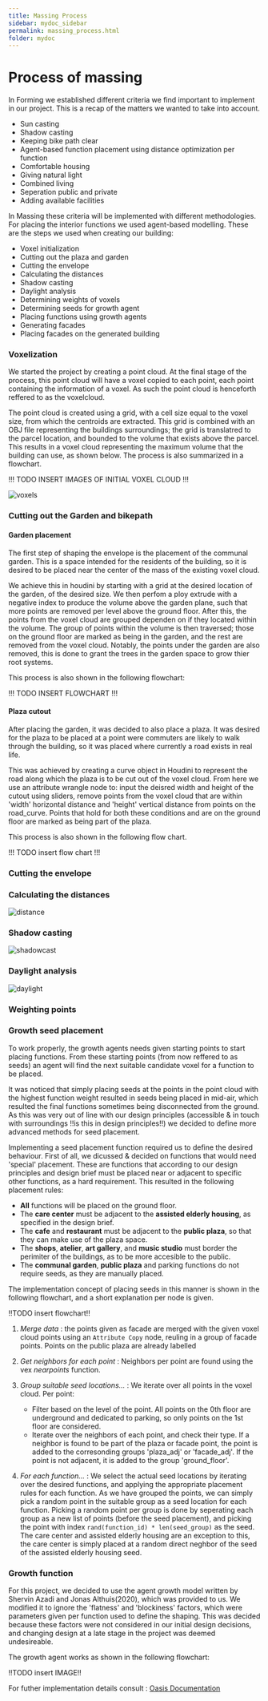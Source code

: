```yaml
---
title: Massing Process
sidebar: mydoc_sidebar
permalink: massing_process.html
folder: mydoc
---
```


# Process of massing
In Forming we established different criteria we find important to implement in our project. This is a recap of the matters we wanted to take into account. 

- Sun casting
- Shadow casting
- Keeping bike path clear
- Agent-based function placement using distance optimization per function
- Comfortable housing
- Giving natural light 
- Combined living
- Seperation public and private
- Adding available facilities 

In Massing these criteria will be implemented with different methodologies. For placing the interior functions we used agent-based modelling. These are the steps we used when creating our building:
- Voxel initialization
- Cutting out the plaza and garden
- Cutting the envelope
- Calculating the distances
- Shadow casting
- Daylight analysis
- Determining weights of voxels
- Determining seeds for growth agent
- Placing functions using growth agents
- Generating facades
- Placing facades on the generated building


### Voxelization

 
 We started the project by creating a point cloud. At the final stage of the process, this point cloud will have a voxel copied to each point, each point containing the information of a voxel. As such the point cloud is henceforth reffered to as the voxelcloud.

 The point cloud is created using a grid, with a cell size equal to the voxel size, from which the centroids are extracted. This grid is combined with an OBJ file representing the buildings surroundings; the grid is translatred to the parcel location, and bounded to the volume that exists above the parcel. This results in a voxel cloud representing the maximum volume that the building can use, as shown below. The process is also summarized in a flowchart.

 !!! TODO INSERT IMAGES OF INITIAL VOXEL CLOUD !!!

 <!--- This is the flowchart: -->
![voxels](../images/voxels.jpg) 

### Cutting out the Garden and bikepath

#### Garden placement

The first step of shaping the envelope is the placement of the communal garden. This is a space intended for the residents of the building, so it is desired to be placed near the center of the mass of the existing voxel cloud. 

We achieve this in houdini by starting with a grid at the desired location of the garden, of the desired size. We then perfom a ploy extrude with a negative index to produce the volume above the garden plane, such that more points are removed per level above the ground floor. After this, the points from the voxel cloud are grouped dependen on if they located within the volume. The group of points within the volume is then traversed; those on the ground floor are marked as being in the garden, and the rest are removed from the voxel cloud. Notably, the points under the garden are also removed, this is done to grant the trees in the garden space to grow thier root systems. 

This process is also shown in the following flowchart:

!!!  TODO INSERT FLOWCHART !!!

#### Plaza cutout

After placing the garden, it was decided to also place a plaza. It was desired for the plaza to be placed at a point were commuters are likely to walk through the building, so it was placed where currently a road exists in real life.

This was achieved by creating a curve object in Houdini to represent the road along which the plaza is to be cut out of the voxel cloud. From here we use an attribute wrangle node to: input the deisred width and height  of the cutout using sliders, remove points from the voxel cloud that are within 'width' horizontal distance  and 'height' vertical  distance from points on the road_curve. Points that hold for both these conditions and are on the ground floor are marked as being part of the plaza. 

This process is also shown in the following flow chart. 

!!! TODO insert flow chart !!!

### Cutting the envelope
### Calculating the distances
![distance](../images/distance.jpg)
### Shadow casting
![shadowcast](../images/shadowcast.jpg)
### Daylight analysis
![daylight](../images/daylight.jpg)

### Weighting points

### Growth seed placement

To work properly, the growth agents needs given starting points to start placing functions. From these starting points (from now reffered to as seeds) an agent will find the next suitable candidate voxel for a function to be placed.

It was noticed that simply placing seeds at the points in the point cloud with the highest function weight resulted in seeds being placed in mid-air, which resulted the final functions sometimes being disconnected from the ground. As this was very out of line with our design principles (accessible & in touch with surroundings !!is this in design principles!!) we decided to define more advanced methods for seed placement.

Implementing a seed placement function required us to define the desired behaviour. First of all, we dicussed & decided on functions that would need 'special' placement. These are functions that according to our design principles and design brief must be placed near or adjacent to specific other functions, as a hard requirement. This resulted in the following placement rules:
- **All** functions will be placed on the ground floor.
- The **care center** must be adjacent to the **assisted elderly housing**, as specified in the design brief.
- The **cafe** and **restaurant** must be adjacent to the **public plaza**, so that they can make use of the plaza space.
- The **shops**, **atelier**, **art gallery**, and **music studio** must border the perimiter of the buildings, as to be more accesible to the public.
- The **communal garden**, **public plaza** and parking functions do not require seeds, as they are manually placed.

The implementation concept of placing seeds in this manner is shown in the following flowchart, and a short explanation per node is given.

!!TODO insert flowchart!!

1. *Merge data* : the points given as facade are merged with the given voxel cloud points using an `Attribute Copy` node, reuling in a group of facade points. Points on the public plaza are already labelled

2. *Get neighbors for each point* : Neighbors per point are found using the vex *nearpoints* function.

3. *Group suitable seed locations...* : We iterate over all points in the voxel cloud. Per point:
	- Filter based on the level of the point. All points on the 0th floor are underground and dedicated to parking, so only points on the 1st floor are considered.
	- Iterate over the neighbors of each point, and check their type. If a neighbor is found to be part of the plaza or facade point, the point is added to the corresonding groups 'plaza_adj' or 'facade_adj'. If the point is not adjacent, it is added to the group 'ground_floor'.
4. *For each function...* : We select the actual seed locations by iterating over the desired functions, and applying the appropriate placement rules for each function. As we have grouped the points, we can simply pick a random point in the suitable group as a seed location for each function. Picking a random point per group is done by seperating each group as a new list of points (before the seed placement), and picking the point with index `rand(function_id) * len(seed_group)` as the seed. The care center and assisted elderly housing are an exception to this, the care center is simply placed at a random direct neghbor of the seed of the assisted elderly housing seed.


### Growth function
For this project, we decided to use the agent growth model written by Shervin Azadi and Jonas Althuis(2020), which was provided to us. We modified it to ignore the 'flatness' and 'blockiness' factors, which were parameters given per function used to define the shaping. This was decided because these factors were not considered in our initial design decisions, and changing design at a late stage in the project was deemed undesireable.

The growth agent works as shown in the following flowchart:

!!TODO insert IMAGE!!

For futher implementation details consult : [Oasis Documentation](https://github.com/Pirouz-Nourian/Spatial_Computing_Design_Studio19) 
